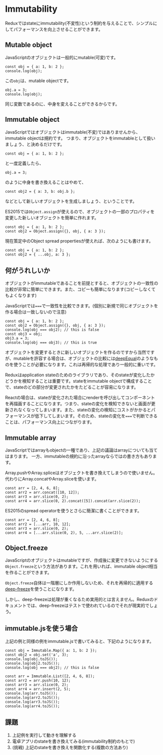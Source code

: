 # Immutability

Reduxではstateにimmutability(不変性)という制約を与えることで、シンプルにしてパフォーマンスを向上させることができます。

## Mutable object

JavaScriptのオブジェクトは一般的にmutable(可変)です。

```
const obj = { a: 1, b: 2 };
console.log(obj);
```

この`obj`は、mutable objectです。

```
obj.a = 3;
console.log(obj);
```

同じ変数であるのに、中身を変えることができるからです。

## Immutable object

JavaScriptではオブジェクトはimmutable(不変)ではありませんから、immutable objectは規約です。
つまり、オブジェクトをimmutableとして扱いましょう、と決めるだけです。

```
const obj = { a: 1, b: 2 };
```

と一度定義したら、

```
obj.a = 3;
```

のように中身を書き換えることはやめて、

```
const obj2 = { a: 3, b: obj.b };
```

などとして新しいオブジェクトを生成しましょう、ということです。

ES2015では`Object.assign`が使えるので、オブジェクトの一部のプロパティを変更した新しいオブジェクトを簡単に作れます。

```
const obj = { a: 1, b: 2 };
const obj2 = Object.assign({}, obj, { a: 3 });
```

現在策定中のObject spread propertiesが使えれば、次のようにも書けます。

```
const obj = { a: 1, b: 2 };
const obj2 = { ...obj, a: 3 };
```

## 何がうれしいか

オブジェクトがimmutableであることを前提とすると、オブジェクトの一致性の比較が非常に簡単にできます。また、コピーも簡単になります(コピーしなくてもよくなります)

JavaScriptでは`===`で一致性を比較できます。(個別に新規で同じオブジェクトを作る場合は一致しないので注意)

```
const obj = { a: 1, b: 2 };
const obj2 = Object.assign({}, obj, { a: 3 });
console.log(obj === obj2); // this is false
const obj3 = obj;
obj3.a = 3;
console.log(obj === obj3); // this is true
```

オブジェクトを変更するときに新しいオブジェクトを作るのですから当然ですが、mutableを許容する場合は、オブジェクトの比較には[deepEqual](https://github.com/substack/node-deep-equal)のようなものを使うことが必要になります。これは再帰的な処理であり一般的に重いです。

Reduxはapplication stateのためのライブラリであり、そのstateが変化したかどうかを検知することは重要です。stateをimmutable objectで構成することで、stateのどの部分が変更されたかをたどることが容易になります。

Reactの場合は、stateが変化された場合にrenderを呼び出してコンポーネントを再描画することになります。つまり、stateの変化を検知できないと画面が更新されなくなってしまいます。また、stateの変化の検知にコストがかかるとパフォーマンスが低下してしまいます。そのため、stateの変化を`===`で判断できることは、パフォーマンス向上につながります。

## Immutable array

JavaScriptではarrayもobjectの一種であり、上記の議論はarrayについても当てはまります。
一方、immutableの規約に沿ったarrayならではの書き方もあります。

Array.pushやArray.spliceはオブジェクトを書き換えてしまうので使いません。
代わりにArray.concatやArray.sliceを使います。

```
const arr = [2, 4, 6, 8];
const arr2 = arr.concat([10, 12]);
const arr3 = arr.slice(0, 2);
const arr4 = arr.slice(0, 2).concat([5]).concat(arr.slice(2));
```

ES2015のspread operatorを使うとさらに簡潔に書くことができます。

```
const arr = [2, 4, 6, 8];
const arr2 = [...arr, 10, 12];
const arr3 = arr.slice(0, 2);
const arr4 = [...arr.slice(0, 2), 5, ...arr.slice(2)];
```

## Object.freeze

JavaScriptのオブジェクトはmutableですが、作成後に変更できないようにする`Object.freeze`という方法があります。これを用いれば、immutable object相当を作ることができます。

`Object.freeze`自体は一階層にしか作用しないため、それを再帰的に適用する[deep-freeze](https://github.com/substack/deep-freeze)を使うことになります。

しかし、deep-freezeは処理が重くなるため実用的とは言えません。Reduxのドキュメントでは、deep-freezeはテストで使われているのでそれが現実的でしょう。

## immutable.jsを使う場合

上記の例と同様の例をimmutable.jsで書いてみると、下記のようになります。

```
const obj = Immutable.Map({ a: 1, b: 2 });
const obj2 = obj.set('a', 3);
console.log(obj.toJS());
console.log(obj2.toJS());
console.log(obj === obj2); // this is false
```

```
const arr = Immutable.List([2, 4, 6, 8]);
const arr2 = arr.push(10, 12);
const arr3 = arr.slice(0, 2);
const arr4 = arr.insert(2, 5);
console.log(arr.toJS());
console.log(arr2.toJS());
console.log(arr3.toJS());
console.log(arr4.toJS());
```

## 課題

1. 上記例を実行して動きを理解する
2. 電卓アプリのstateを書き換えてみる(immutability制約のもとで)
3. (挑戦) 上記のstateを書き換えを関数化する(複数の方法あり)
